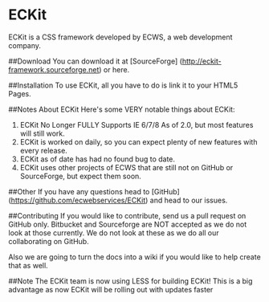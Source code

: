 # ECKit
ECKit is a CSS framework developed by ECWS, a web development company.

##Download
You can download it at [SourceForge] (http://eckit-framework.sourceforge.net) or here.

##Installation
To use ECKit, all you have to do is link it to your HTML5 Pages. 

##Notes About ECKit
Here's some VERY notable things about ECKit:

1. ECKit No Longer FULLY Supports IE 6/7/8 As of 2.0, but most features will still work.
2. ECKit is worked on daily, so you can expect plenty of new features with every release.
3. ECKit as of date has had no found bug to date.
4. ECKit uses other projects of ECWS that are still not on GitHub or SourceForge, but expect them soon.

##Other
If you have any questions head to [GitHub] (https://github.com/ecwebservices/ECKit) and head to our issues.

##Contributing
If you would like to contribute, send us a pull request on GitHub only. Bitbucket and Sourceforge are NOT accepted as we do not look at those currently.
We do not look at these as we do all our collaborating on GitHub.

Also we are going to turn the docs into a wiki if you would like to help create that as well.

##Note
The ECKit team is now using LESS for building ECKit! This is a big advantage as now ECKit will be rolling out with updates faster